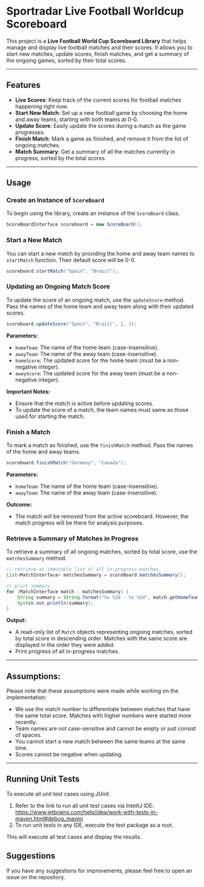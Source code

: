 # Sportradar Live Football Worldcup Scoreboard
This project is a **Live Football World Cup Scoreboard Library** that helps manage and display live football matches and their scores. It allows you to start new matches, update scores, finish matches, and get a summary of the ongoing games, sorted by their total scores.

---

## Features

- **Live Scores**: Keep track of the current scores for football matches happening right now.
- **Start New Match**: Set up a new football game by choosing the home and away teams, starting with both teams at 0-0.
- **Update Score**: Easily update the scores during a match as the game progresses.
- **Finish Match**: Mark a game as finished, and remove it from the list of ongoing matches.
- **Match Summary**: Get a summary of all the matches currently in progress, sorted by the total scores.

---

## Usage

### Create an Instance of `ScoreBoard`

To begin using the library, create an instance of the `ScoreBoard` class.

```java
ScoreBoardInterface scoreboard = new ScoreBoard();
```

### Start a New Match

You can start a new match by providing the home and away team names to `startMatch` function. Their default score will be 0-0.

```java
scoreboard.startMatch("Spain", "Brazil");
```

### Updating an Ongoing Match Score

To update the score of an ongoing match, use the `updateScore` method. Pass the names of the home team and away team along with their updated scores.

```java
scoreboard.updateScore("Spain", "Brazil", 2, 3);
```

**Parameters:**
- `homeTeam`: The name of the home team (case-insensitive).
- `awayTeam`: The name of the away team (case-insensitive).
- `homeScore`: The updated score for the home team (must be a non-negative integer).
- `awayScore`: The updated score for the away team (must be a non-negative integer).

**Important Notes:**
- Ensure that the match is active before updating scores.
- To update the score of a match, the team names must same as those used for starting the match.


### Finish a Match

To mark a match as finished, use the `finishMatch` method. Pass the names of the home and away teams.

```java
scoreboard.finishMatch("Germany", "Canada");
```

**Parameters:**
- `homeTeam`: The name of the home team (case-insensitive).
- `awayTeam`: The name of the away team (case-insensitive).

**Outcome:**
- The match will be removed from the active scoreboard. However, the match progress will be there for analysis purposes.

### Retrieve a Summary of Matches in Progress

To retrieve a summary of all ongoing matches, sorted by total score, use the `matchesSummary` method.

```java
// retrieve an immutable list of all in-progress matches.
List<MatchInterface> matchesSummary = scoreBoard.matchesSummary();

// print summary
for (MatchInterface match : matchesSummary) {
    String summary = String.format("%s %2d - %s %2d", match.getHomeTeam(), match.getHomeTeamScore(), match.getAwayTeam(), match.getAwayTeamScore());
    System.out.println(summary);
}
```

**Output:**
- A read-only list of `Match` objects representing ongoing matches, sorted by total score in descending order. Matches with the same score are displayed in the order they were added.
- Print progress of all in-progress matches.

---
## Assumptions:

Please note that these assumptions were made while working on the implementation:

- We use the match number to differentiate between matches that have the same total score. Matches with higher numbers were started more recently.
- Team names are not case-sensitive and cannot be empty or just consist of spaces.
- You cannot start a new match between the same teams at the same time.
- Scores cannot be negative when updating.

---

## Running Unit Tests

To execute all unit test cases using JUnit:

1. Refer to the link to run all unit test cases via IntelliJ IDE: https://www.jetbrains.com/help/idea/work-with-tests-in-maven.html#debug_maven
2. To run unit tests in any IDE, execute the test package as a root.

This will execute all test cases and display the results.

## Suggestions
If you have any suggestions for improvements, please feel free to open an issue on the repository.
